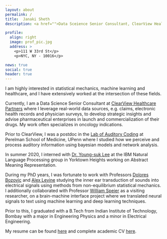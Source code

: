 ```yaml
---
layout: about
permalink: /
title:  Janaki Sheth
description: <a href="">Data Sceience Senior Consultant, ClearView HealthCare Partners</a>.

profile:
  align: right
  image: prof_pic.jpg
  address: >
    <p>111 W 33rd St</p>
    <p>NYC, NY - 10016</p>  

news: true
social: true
header: true
---
```


I am highly interested in statistical mechanics, machine learning and healthcare, and I have extensively worked at the intersection of these fields.

Currently, I am a Data Science Senior Consultant at [ClearView Healthcare Partners](https://clearviewhcp.com/) where I leverage real-world data sources, e.g. claims, electronic health records and physician surveys, to develop strategic insights and advise pharmaceutical enterprises in launch and commercialization of their drugs. My work often specializes in oncology indications.

Prior to ClearView, I was a postdoc in the [Lab of Auditory Coding](https://hosting.med.upenn.edu/hearing/positions/) at Perelman School of Medicine, UPenn where I studied how we perceive and process auditory information using bayesian models and network analysis.

In summer 2020, I interned with [Dr. Young-suk Lee](https://researcher.watson.ibm.com/researcher/view.php?person=us-ysuklee) at the IBM Natural Language Processing group in Yorktown Heights working on Abstract Meaning Representation.

During my PhD years, I was fortunate to work with Professors [Dolores Bozovic](http://www.pa.ucla.edu/directory/dolores-bozovic) and [Alex Levine](http://alevine.chem.ucla.edu/) studying the inner ear transduction of sounds into electrical signals using methods from non-equilibrium statistical mechanics. I additionally collaborated with Professor [William Speier](https://mii.ucla.edu/people/wspeier/) as a visiting researcher, on a brain-machine interface project where we translated neural signals to text using machine learning and deep learning techniques.

Prior to this, I graduated with a B.Tech from Indian Institute of Technology, Bombay with a major in Engineering Physics and a minor in Electrical Engineering.

My resume can be found [here](https://www.dropbox.com/scl/fi/0jz3v6xw6ol2cu1hqrj60/Janaki_Sheth-resume.pdf?rlkey=dtd70xnu0jl9eh9dyvyda67u6&st=aibgnrvj&dl=0) and complete academic CV [here](https://www.dropbox.com/scl/fi/g15c3j0v4rn2prnnw34s5/Janaki-Sheth-academic-cv.pdf?rlkey=64fi9k5qgtdgntz5e6hllmw6m&st=zug30tf6&dl=0).
